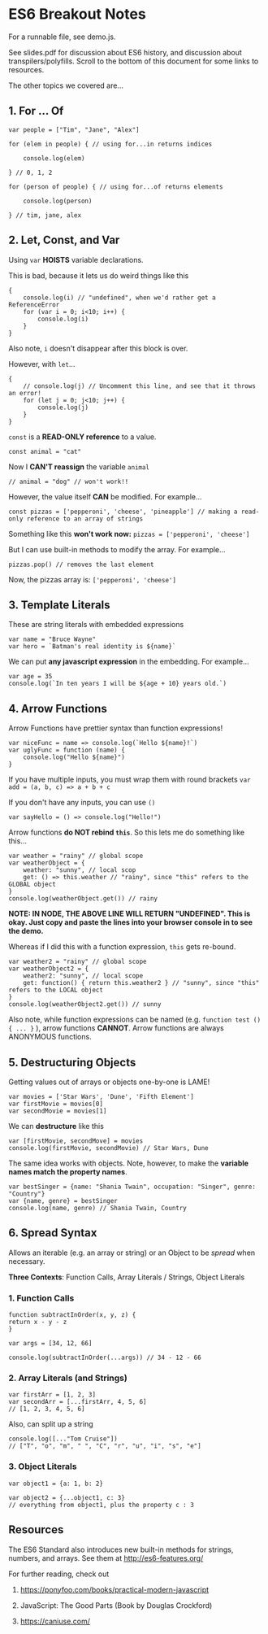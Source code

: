 # ES6 Breakout Notes

For a runnable file, see demo.js.

See slides.pdf for discussion about ES6 history, and discussion about transpilers/polyfills. Scroll to the bottom of this document for some links to resources.

The other topics we covered are...

## 1. For ... Of

    var people = ["Tim", "Jane", "Alex"]
   
    for (elem in people) { // using for...in returns indices
    
	    console.log(elem)
    
    } // 0, 1, 2
    
    for (person of people) { // using for...of returns elements
    
	    console.log(person)
    
    } // tim, jane, alex

## 2. Let, Const, and Var

Using `var` **HOISTS** variable declarations.

This is bad, because it lets us do weird things like this

	{
	    console.log(i) // "undefined", when we'd rather get a ReferenceError
	    for (var i = 0; i<10; i++) {
		    console.log(i)
	    }
	}

Also note, `i` doesn't disappear after this block is over.

However, with `let`...

    {
	    // console.log(j) // Uncomment this line, and see that it throws an error!
	    for (let j = 0; j<10; j++) {
		    console.log(j)
	    }
    }

`const` is a **READ-ONLY reference** to a value.

`const animal = "cat"`

Now I **CAN'T reassign** the variable `animal`

`// animal = "dog" // won't work!!`

However, the value itself **CAN** be modified. For example...

`const pizzas = ['pepperoni', 'cheese', 'pineapple'] // making a read-only reference to an array of strings`

Something like this **won't work now:** `pizzas = ['pepperoni', 'cheese']`

But I can use built-in methods to modify the array. For example...

`pizzas.pop() // removes the last element`

Now, the pizzas array is: `['pepperoni', 'cheese']`

## 3. Template Literals

These are string literals with embedded expressions

    var name = "Bruce Wayne"
    var hero = `Batman's real identity is ${name}`

We can put **any javascript expression** in the embedding. For example...

    var age = 35
    console.log(`In ten years I will be ${age + 10} years old.`)

## 4. Arrow Functions

Arrow Functions have prettier syntax than function expressions!

    var niceFunc = name => console.log(`Hello ${name}!`)
    var uglyFunc = function (name) {
	    console.log("Hello ${name}")
    }  

If you have multiple inputs, you must wrap them with round brackets
`var add = (a, b, c) => a + b + c`

If you don't have any inputs, you can use `()`

`var sayHello = () => console.log("Hello!")`

 Arrow functions **do NOT rebind `this`**. So this lets me do something like this...

    var weather = "rainy" // global scope
    var weatherObject = {
	    weather: "sunny", // local scop
	    get: () => this.weather // "rainy", since "this" refers to the GLOBAL object
    }
    console.log(weatherObject.get()) // rainy
**NOTE: IN NODE, THE ABOVE LINE WILL RETURN "UNDEFINED". This is okay. Just copy and paste the lines into your browser console in to see the demo.**

  

Whereas if I did this with a function expression, `this` gets re-bound.

    var weather2 = "rainy" // global scope
    var weatherObject2 = {
	    weather2: "sunny", // local scope
	    get: function() { return this.weather2 } // "sunny", since "this" refers to the LOCAL object
    }
    console.log(weatherObject2.get()) // sunny

Also note, while function expressions can be named (e.g. `function test () { ... }` ), arrow functions **CANNOT**. Arrow functions are always ANONYMOUS functions.

  
## 5. Destructuring Objects

Getting values out of arrays or objects one-by-one is LAME!

    var movies = ['Star Wars', 'Dune', 'Fifth Element']
    var firstMovie = movies[0]
    var secondMovie = movies[1]

We can **destructure** like this

    var [firstMovie, secondMove] = movies
    console.log(firstMovie, secondMovie) // Star Wars, Dune

The same idea works with objects. Note, however, to make the **variable names match the property names**.

    var bestSinger = {name: "Shania Twain", occupation: "Singer", genre: "Country"}
    var {name, genre} = bestSinger
    console.log(name, genre) // Shania Twain, Country

## 6. Spread Syntax

Allows an iterable (e.g. an array or string) or an Object to be *spread* when necessary.

**Three Contexts**: Function Calls, Array Literals / Strings, Object Literals

### 1. Function Calls

    function subtractInOrder(x, y, z) {
    return x - y - z
    }
    
    var args = [34, 12, 66]

    console.log(subtractInOrder(...args)) // 34 - 12 - 66

### 2. Array Literals (and Strings)  

    var firstArr = [1, 2, 3]
    var secondArr = [...firstArr, 4, 5, 6]
    // [1, 2, 3, 4, 5, 6]

Also, can split up a string

    console.log([..."Tom Cruise"])
    // ["T", "o", "m", " ", "C", "r", "u", "i", "s", "e"]

### 3. Object Literals

    var object1 = {a: 1, b: 2}
    
    var object2 = {...object1, c: 3}
    // everything from object1, plus the property c : 3
   
## Resources

The ES6 Standard also introduces new built-in methods for strings, numbers, and arrays. See them at http://es6-features.org/

For further reading, check out

1. https://ponyfoo.com/books/practical-modern-javascript

2. JavaScript: The Good Parts (Book by Douglas Crockford)

3. https://caniuse.com/
